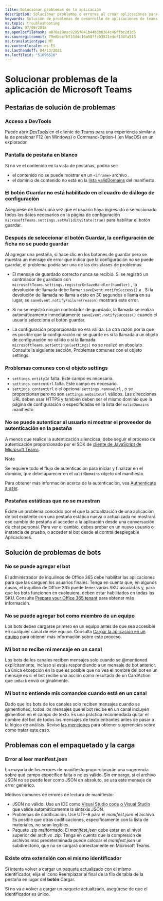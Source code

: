 ```yaml
---
title: Solucionar problemas de la aplicación
description: Solucionar problemas o errores al crear aplicaciones para Microsoft Teams
keywords: Solución de problemas de desarrollo de aplicaciones de teams
ms.topic: troubleshooting
ms.date: 07/09/2018
ms.openlocfilehash: a870a19eac9295f841b44b3b0364c46ffbc2d1d5
ms.sourcegitcommit: 79e6bccfb513d4c16a58ffc03521edcf134fa518
ms.translationtype: MT
ms.contentlocale: es-ES
ms.lasthandoff: 04/13/2021
ms.locfileid: "51696510"
---
```

# <a name="troubleshoot-your-microsoft-teams-app"></a>Solucionar problemas de la aplicación de Microsoft Teams

## <a name="troubleshooting-tabs"></a>Pestañas de solución de problemas

### <a name="accessing-the-devtools"></a>Acceso a DevTools

Puede abrir [DevTools](~/tabs/how-to/developer-tools.md) en el cliente de Teams para una experiencia similar a la de presionar F12 (en Windows) o Command-Option-I (en MacOS) en un explorador.

### <a name="blank-tab-screen"></a>Pantalla de pestaña en blanco

Si no ve el contenido en la vista de pestañas, podría ser:

* el contenido no se puede mostrar en un `<iframe>` archivo .
* el dominio de contenido no está en la [lista validDomains](~/resources/schema/manifest-schema.md#validdomains) del manifiesto.

### <a name="the-save-button-isnt-enabled-on-the-settings-dialog"></a>El botón Guardar no está habilitado en el cuadro de diálogo de configuración

Asegúrese de llamar una vez que el usuario haya ingresado o seleccionado todos los datos necesarios en la página de configuración `microsoftTeams.settings.setValidityState(true)` para habilitar el botón guardar.

### <a name="after-selecting-the-save-button-the-tab-settings-cannot-be-saved"></a>Después de seleccionar el botón Guardar, la configuración de ficha no se puede guardar

Al agregar una pestaña, si hace clic en los botones de guardar pero se muestra un mensaje de error que indica que la configuración no se puede guardar, el problema podría ser una de las dos clases de problemas:

* El mensaje de guardado correcto nunca se recibió. Si se registró un controlador de guardado con `microsoftTeams.settings.registerOnSaveHandler(handler)` , la devolución de llamada debe llamar `saveEvent.notifySuccess()` a . Si la devolución de llamada no llama a esto en 30 segundos o llama en su lugar, se `saveEvent.notifyFailure(reason)` mostrará este error.

* Si no se registró ningún controlador de guardado, la llamada se realiza automáticamente inmediatamente `saveEvent.notifySuccess()` cuando el usuario selecciona el botón guardar.

* La configuración proporcionada no era válida. La otra razón por la que es posible que la configuración no se guarde es si la llamada a un objeto de configuración no válido o si la llamada `microsoftTeams.setSettings(settings)` no se realizó en absoluto. Consulte la siguiente sección, Problemas comunes con el objeto settings.

### <a name="common-problems-with-the-settings-object"></a>Problemas comunes con el objeto settings

* `settings.entityId` falta. Este campo es necesario.
* `settings.contentUrl` falta. Este campo es necesario.
* `settings.contentUrl` o el opcional `settings.removeUrl` , o se proporcionan pero no son `settings.websiteUrl` válidos. Las direcciones URL deben usar HTTPS y también deben ser el mismo dominio que la página de configuración o especificadas en la lista del `validDomains` manifiesto.

### <a name="cant-authenticate-the-user-or-display-your-auth-provider-in-your-tab"></a>No se puede autenticar al usuario ni mostrar el proveedor de autenticación en la pestaña

A menos que realice la autenticación silenciosa, debe seguir el proceso de autenticación proporcionado por el SDK de [cliente de JavaScript de Microsoft Teams](/javascript/api/overview/msteams-client.md).

> [!NOTE]
>Se requiere todo el flujo de autenticación para iniciar y finalizar en el dominio, que debe aparecer en el `validDomains` objeto del manifiesto.

Para obtener más información acerca de la autenticación, vea [Authenticate a user](~/concepts/authentication/authentication.md).

### <a name="static-tabs-not-showing-up"></a>Pestañas estáticas que no se muestran

Existe un problema conocido por el que la actualización de una aplicación de bot existente con una pestaña estática nueva o actualizada no mostrará ese cambio de pestaña al acceder a la aplicación desde una conversación de chat personal.  Para ver el cambio, debes probar en un nuevo usuario o instancia de prueba, o acceder al bot desde el control desplegable Aplicaciones.

## <a name="troubleshooting-bots"></a>Solución de problemas de bots

### <a name="cant-add-my-bot"></a>No se puede agregar el bot

El administrador de inquilinos de Office 365 debe habilitar las aplicaciones para que las carguen los usuarios finales. Tenga en cuenta que, en algunos casos, el inquilino de Office 365 puede tener varias SKU asociadas y, para que los bots funcionen en cualquiera, deben estar habilitados en todas las SKU. Consulte [Prepare your Office 365 tenant](~/concepts/build-and-test/prepare-your-o365-tenant.md) para obtener más información.

### <a name="cant-add-bot-as-a-member-of-a-team"></a>No se puede agregar bot como miembro de un equipo

Los bots deben cargarse primero en un equipo antes de que sea accesible en cualquier canal de ese equipo. Consulta [Cargar la aplicación en un equipo](~/concepts/deploy-and-publish/apps-upload.md) para obtener más información sobre este proceso.

### <a name="my-bot-doesnt-get-my-message-in-a-channel"></a>Mi bot no recibe mi mensaje en un canal

Los bots de los canales reciben mensajes solo cuando se @mentioned explícitamente, incluso si estás respondiendo a un mensaje de bot anterior. La única excepción en la que es posible que no vea el nombre del bot en un mensaje es si el bot recibe una acción como resultado de un CardAction que `imBack` envió originalmente.

### <a name="my-bot-doesnt-understand-my-commands-when-in-a-channel"></a>Mi bot no entiende mis comandos cuando está en un canal

Dado que los bots de los canales solo reciben mensajes cuando se @mentioned, todos los mensajes que el bot recibe en un canal incluyen @mention en el campo de texto. Es una práctica recomendada quitar el nombre del bot de todos los mensajes de texto entrantes antes de pasar a la lógica de análisis. Revise [las menciones](../bots/how-to/conversations/channel-and-group-conversations.md#work-with-mentions) para obtener sugerencias sobre cómo tratar este caso.

## <a name="issues-with-packaging-and-uploading"></a>Problemas con el empaquetado y la carga

### <a name="error-while-reading-manifestjson"></a>Error al leer manifest.jsen

La mayoría de los errores de manifiesto proporcionarán una sugerencia sobre qué campo específico falta o no es válido. Sin embargo, si el archivo JSON no se puede leer como JSON en absoluto, se usa este mensaje de error genérico.

Motivos comunes de errores de lectura de manifiesto:

* JSON no válido. Use un IDE como [Visual Studio code](https://code.visualstudio.com) [o Visual Studio](https://www.visualstudio.com/vs/) que valide automáticamente la sintaxis JSON.
* Problemas de codificación. Use UTF-8 para el *manifest.jsen* el archivo. Es posible que otras codificaciones, específicamente con la lista de materiales, no sean legibles.
* Paquete .zip malformado. El *manifest.jsen* debe estar en el nivel superior del archivo .zip. Tenga en cuenta que la compresión de archivos mac predeterminada puede colocar el *manifest.jsen* un subdirectorio, que no se cargará correctamente en Microsoft Teams.

### <a name="another-extension-with-same-id-exists"></a>Existe otra extensión con el mismo identificador

Si intenta volver a cargar un paquete actualizado con el  mismo identificador, elija el icono Reemplazar al final de la fila de tabla de la pestaña en lugar del **botón** Cargar.

Si no va a volver a cargar un paquete actualizado, asegúrese de que el identificador es único.
